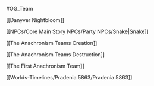 #OG_Team 


[[Danyver Nightbloom]]

[[NPCs/Core Main Story NPCs/Party NPCs/Snake|Snake]]


[[The Anachronism Teams Creation]]

[[The Anachronism Teams Destruction]]

[[The First Anachronism Team]]

[[Worlds-Timelines/Pradenia 5863/Pradenia 5863]]